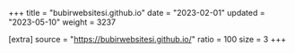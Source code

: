 +++
title = "bubirwebsitesi.github.io"
date = "2023-02-01"
updated = "2023-05-10"
weight = 3237

[extra]
source = "https://bubirwebsitesi.github.io/"
ratio = 100
size = 3
+++
